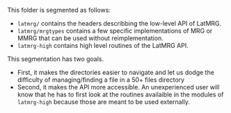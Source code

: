 This folder is segmented as follows:
  - `latmrg/` contains the headers describbing the low-level API of LatMRG.
  - `latmrg/mrgtypes` contains a few specific implementations of MRG or MMRG 
    that can be used without reimplementation.
  - `latmrg-high` contains high level routines of the LatMRG API.

This segmentation has two goals.
  - First, it makes the directories easier to navigate and let us dodge the
    difficulty of managing/finding a file in a 50+ files directory
  - Second, it makes the API more accessible. An unexperienced user will know 
    that he has to first look at the routines availaible in the modules of
    `latmrg-high` because those are meant to be used externally.
